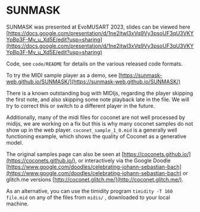 # SUNMASK

SUNMASK was presented at EvoMUSART 2023, slides can be viewed here [https://docs.google.com/presentation/d/1ne2jtwl3xVq9Vy3psoUF3qU3VKYYpBp3F-Mv_u_Xd5E/edit?usp=sharing](https://docs.google.com/presentation/d/1ne2jtwl3xVq9Vy3psoUF3qU3VKYYpBp3F-Mv_u_Xd5E/edit?usp=sharing)

Code, see `code/README` for details on the various released code formats.



To try the MIDI sample player as a demo, see [https://sunmask-web.github.io/SUNMASK/](https://sunmask-web.github.io/SUNMASK/)

There is a known outstanding bug with MIDIjs, regarding the player skipping the first note, and also skipping some note playback late in the file. We will try to correct this or switch to a different player in the future.

Additionally, many of the midi files for coconet are not well processed by midijs, we are working on a fix but this is why many coconet samples do not show up in the web player. `coconet_sample_1_0.mid` is a generally well functioning example, which shows the quality of Coconet as a generative model.



The original samples page can also be seen at [https://coconets.github.io/](https://coconets.github.io/), or interactively via the Google Doodle [https://www.google.com/doodles/celebrating-johann-sebastian-bach](https://www.google.com/doodles/celebrating-johann-sebastian-bach) or glitch.me versions [http://coconet.glitch.me/](http://coconet.glitch.me/).

As an alternative, you can use the timidity program `timidity -T 160 file.mid` on any of the files from `midis/` , downloaded to your local machine.
